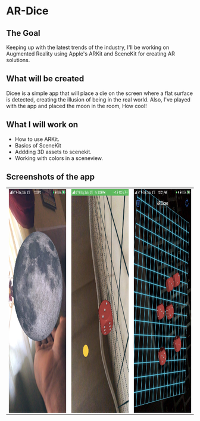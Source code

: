 # AR-Dice

## The Goal

Keeping up with the latest trends of the industry, I'll be working on Augmented Reality using Apple's ARKit and SceneKit for creating AR solutions.

## What will be created

Dicee is a simple app that will place a die on the screen where a flat surface is detected, creating the illusion of being in the real world. Also, I've played with the app and placed the moon in the room, How cool! 

## What I will work on

* How to use ARKit.
* Basics of SceneKit
* Addding 3D assets to scenekit.
* Working with colors in a sceneview.


## Screenshots of the app
<table>
 <tr>
  <td>
   <img align="left" alt="IMG" src="https://raw.githubusercontent.com/BashirYesufu/AR-Dice/main/Documentation/image 1.jpg" width="400" height="600" />
  </td>
  <td>
    <img align="center" alt="IMG" src="https://raw.githubusercontent.com/BashirYesufu/AR-Dice/main/Documentation/image 2.jpg" width="400" height="600" />
  </td>
   <td>
    <img align="right" alt="IMG" src="https://raw.githubusercontent.com/BashirYesufu/AR-Dice/main/Documentation/image 3.jpg" width="400" height="600" />
  </td>
 </tr>
</table>

